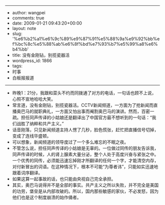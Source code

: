 - --
- author: wangpei
- comments: true
- date: 2009-01-21 09:43:20+00:00
- layout: note
- slug: '%e6%b2%a1%e6%9c%89%e9%87%91%e5%88%9a%e9%92%bb%ef%bc%8c%e5%88%ab%e6%8f%bd%e7%93%b7%e5%99%a8%e6%b4%bb'
- title: 没有金刚钻，别揽瓷器活
- wordpress_id: 1866
- tags:
- 时事
- 白板报报道
- --
- 昨晚1：21分，我跟和菜头不约而同拨通了对方的电话，一句话也顾不上说，心照不宣地哈哈大笑。
- 常言道，没有金刚钻，别揽瓷器活。CCTV新闻频道，一方面为了抢新闻而直播奥巴马的就职典礼，一方面又怕出事而阉割奥巴马的演讲。然而，百密一疏。担任同声传译的小姑娘还是翻译出了中国官方最不想听到的一句话：“我们战胜了纳粹和共产主义。”
- 话音刚落，只见新闻频道主持人愣了几秒，脸色慌张，赶忙把直播信号切掉，变成了连线华盛顿。
- 可以想象，新闻频道的领导度过了一个多么难忘的不眠之夜。
- 不管怎么说，担任同声传译的小姑娘是无辜的。一位做过同传的朋友告诉我，同声传译的时候，人的肾上腺素大量分泌，整个人处于高度兴奋与紧张之中。一个优秀的同传，必须能迅速忘掉刚才所翻译的任何一个字，才能清空内存，对付新冒出的词语。在这种情况下，根本不可能“为尊者讳”，只能如实迅速地跟着词序翻译。
- 如果这算一起事故的话，也只能由央视自己完全承担。
- 其实，奥巴马说得并不是全部的事实。共产主义之所以失败，并不完全是美国的功劳，堡垒是从内部攻破的。所以，国内那些敏感的家伙，不必发怒，因为他们也是这个制度崩溃的始作俑者。
